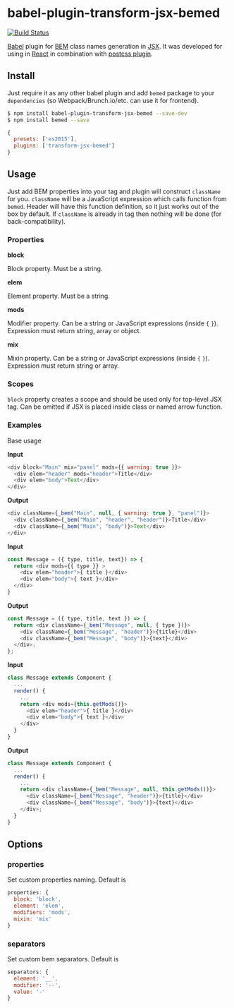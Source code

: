 # babel-plugin-transform-jsx-bemed

[![Build Status](https://travis-ci.org/Ximik/babel-plugin-transform-jsx-bemed.svg?branch=master)](https://travis-ci.org/Ximik/babel-plugin-transform-jsx-bemed)

[Babel](https://babeljs.io/) plugin for [BEM](https://en.bem.info/) class names generation in [JSX](https://facebook.github.io/react/docs/introducing-jsx.html). 
It was developed for using in [React](https://facebook.github.io/react/) in combination with [postcss plugin](https://github.com/Ximik/postcss-bemed).

## Install
Just require it as any other babel plugin and add `bemed` package to your `dependencies` (so Webpack/Brunch.io/etc. can use it for frontend).

```bash
$ npm install babel-plugin-transform-jsx-bemed --save-dev
$ npm install bemed --save
```

```js
{
  presets: ['es2015'],
  plugins: ['transform-jsx-bemed']
}
```

## Usage
Just add BEM properties into your tag and plugin will construct `className` for you.
`className` will be a JavaScript expression which calls function from `bemed`. Header will have this function definition, so it just works out of the box by 
default.
If `className` is already in tag then nothing will be done (for back-compatibility).


### Properties
**block**

Block property. Must be a string.

**elem**

Element property. Must be a string.

**mods**

Modifier property. Can be a string or JavaScript expressions (inside `{` `}`). Expression must return string, array or object.

**mix**

Mixin property. Can be a string or JavaScript expressions (inside `{` `}`). Expression must return string or array.

### Scopes
`block` property creates a scope and should be used only for top-level JSX tag. Can be omitted if JSX is placed inside class or named arrow function.

### Examples
Base usage
  
**Input**
```js
<div block="Main" mix="panel" mods={{ warning: true }}>
  <div elem="header" mods="header">Title</div>
  <div elem="body">Text</div>
</div>
```
**Output**
```js
<div className={_bem("Main", null, { warning: true }, "panel")}>
  <div className={_bem("Main", "header", "header")}>Title</div>
  <div className={_bem("Main", "body")}>Text</div>
</div>
```
  
**Input**
```js
const Message = ({ type, title, text}) => {
  return <div mods={{ type }} >
    <div elem="header">{ title }</div>
    <div elem="body">{ text }</div>
  </div>
}
```
**Output**
```js
const Message = ({ type, title, text }) => {
  return <div className={_bem("Message", null, { type })}>
    <div className={_bem("Message", "header")}>{title}</div>
    <div className={_bem("Message", "body")}>{text}</div>
  </div>;
};
```
  
**Input**
```js
class Message extends Component {
  ...
  render() {
    ...
    return <div mods={this.getMods()}>
      <div elem="header">{ title }</div>
      <div elem="body">{ text }</div>
    </div>
  }
}
```
**Output**
```js
class Message extends Component {
  ...
  render() {
    ...
    return <div className={_bem("Message", null, this.getMods())}>
      <div className={_bem("Message", "header")}>{title}</div>
      <div className={_bem("Message", "body")}>{text}</div>
    </div>;
  }
}
```

## Options

### properties

Set custom properties naming. Default is
```js
properties: {
  block: 'block',
  element: 'elem',
  modifiers: 'mods',
  mixin: 'mix'
}
```

### separators

Set custom bem separators. Default is
```js
separators: {
  element: '__',
  modifier: '--',
  value: '-'
}
```
